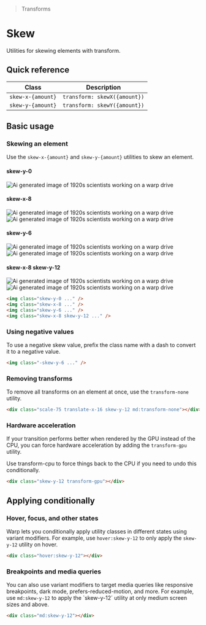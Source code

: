 > Transforms

# Skew

Utilities for skewing elements with transform.

## Quick reference

| Class             | Description                  |
|-------------------|------------------------------|
| `skew-x-{amount}` | `transform: skewX({amount})` |
| `skew-y-{amount}` | `transform: skewY({amount})` |

## Basic usage

### Skewing an element
Use the `skew-x-{amount}` and `skew-y-{amount}` utilities to skew an element.

<example-container>
  <div class="flex flex-wrap items-center justify-around gap-16 sm:gap-32">
    <div class="flex flex-col items-center shrink-0">
      <h4 class="ex-heading">skew-y-0</h4>
      <img class="w-96 h-96 object-cover rounded-8 ex-box p-0" src="/classes/20s-scientists.jpg" alt="Ai generated image of 1920s scientists working on a warp drive">
    </div>
    <div class="flex flex-col items-center shrink-0">
      <h4 class="ex-heading">skew-x-8</h4>
      <div class="relative">
        <img class="absolute w-96 h-96 object-cover rounded-8 opacity-25" src="/classes/20s-scientists.jpg" alt="Ai generated image of 1920s scientists working on a warp drive">
        <img class="relative w-96 h-96 object-cover ex-box p-0 skew-x-8" src="/classes/20s-scientists.jpg" alt="Ai generated image of 1920s scientists working on a warp drive">
      </div>
    </div>
    <div class="flex flex-col items-center shrink-0">
      <h4 class="ex-heading">skew-y-6</h4>
      <div class="relative">
        <img class="absolute w-96 h-96 object-cover rounded-8 opacity-25" src="/classes/20s-scientists.jpg" alt="Ai generated image of 1920s scientists working on a warp drive">
        <img class="relative skew-y-6 w-96 h-96 object-cover rounded-8 ex-box p-0" src="/classes/20s-scientists.jpg" alt="Ai generated image of 1920s scientists working on a warp drive">
      </div>
    </div>
    <div class="flex flex-col items-center shrink-0">
      <h4 class="ex-heading">skew-x-8 skew-y-12</h4>
      <div class="relative">
        <img class="absolute w-96 h-96 object-cover rounded-8 opacity-25" src="/classes/20s-scientists.jpg" alt="Ai generated image of 1920s scientists working on a warp drive">
        <img class="relative skew-x-8 skew-y-12 w-96 h-96 object-cover rounded-8 pd-shadow-xl" src="/classes/20s-scientists.jpg" alt="Ai generated image of 1920s scientists working on a warp drive">
      </div>
    </div>
  </div>
</example-container>

```html
<img class="skew-y-0 ..." />
<img class="skew-x-8 ..." />
<img class="skew-y-6 ..." />
<img class="skew-x-8 skew-y-12 ..." />
```

### Using negative values
To use a negative skew value, prefix the class name with a dash to convert it to a negative value.

```html
<img class="-skew-y-6 ..." />
```

### Removing transforms
To remove all transforms on an element at once, use the `transform-none` utility.

```html
<div class="scale-75 translate-x-16 skew-y-12 md:transform-none"></div>
```

### Hardware acceleration
If your transition performs better when rendered by the GPU instead of the CPU, you can force hardware acceleration by adding the `transform-gpu` utility.

Use transform-cpu to force things back to the CPU if you need to undo this conditionally.

```html
<div class="skew-y-12 transform-gpu"></div>
```

## Applying conditionally

### Hover, focus, and other states
Warp lets you conditionally apply utility classes in different states using variant modifiers.
For example, use `hover:skew-y-12` to only apply the `skew-y-12` utility on hover.

```html
<div class="hover:skew-y-12"></div>
```

### Breakpoints and media queries
You can also use variant modifiers to target media queries like responsive breakpoints, dark mode, prefers-reduced-motion, and more.
For example, use `md:skew-y-12` to apply the `skew-y-12´ utility at only medium screen sizes and above.

```html
<div class="md:skew-y-12"></div>
```
